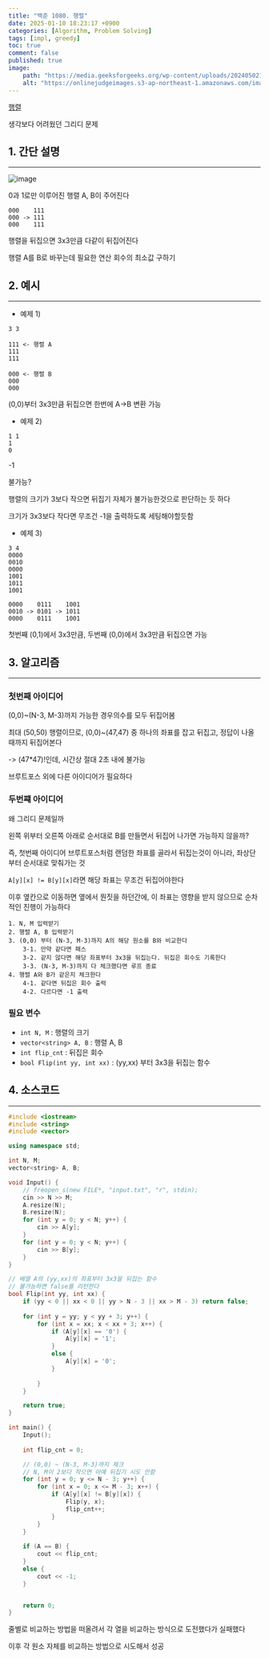 ```yaml
---
title: "백준 1080. 행렬"
date: 2025-01-10 18:23:17 +0900
categories: [Algorithm, Problem Solving]  
tags: [impl, greedy]    
toc: true
comment: false
published: true
image:
    path: "https://media.geeksforgeeks.org/wp-content/uploads/20240502185604/Matrix-in-Maths.webp"
    alt: "https://onlinejudgeimages.s3-ap-northeast-1.amazonaws.com/images/boj-og.png"
---
```


[행렬](https://www.acmicpc.net/problem/1080)

생각보다 어려웠던 그리디 문제

## 1. 간단 설명
---

![image](https://github.com/user-attachments/assets/c582ca80-a662-495b-9094-9998c1dfa840)

0과 1로만 이루어진 행렬 A, B이 주어진다

```
000    111
000 -> 111
000    111
```

행렬을 뒤집으면 3x3만큼 다같이 뒤집어진다

행렬 A를 B로 바꾸는데 필요한 연산 회수의 최소값 구하기


## 2. 예시 
---

- 예제 1)
```
3 3

111 <- 행렬 A
111
111

000 <- 행렬 B
000
000
```
(0,0)부터 3x3만큼 뒤집으면 한번에 A->B 변환 가능

- 예제 2)
```
1 1
1
0
```
-1

불가능?

행렬의 크기가 3보다 작으면 뒤집기 자체가 불가능한것으로 판단하는 듯 하다

크기가 3x3보다 작다면 무조건 -1을 출력하도록 세팅해야할듯함

- 예제 3)
```
3 4
0000
0010
0000
1001
1011
1001

0000    0111    1001
0010 -> 0101 -> 1011
0000    0111    1001
```
첫번째 (0,1)에서 3x3만큼, 두번째 (0,0)에서 3x3만큼 뒤집으면 가능

## 3. 알고리즘
---

### 첫번째 아이디어

(0,0)~(N-3, M-3)까지 가능한 경우의수를 모두 뒤집어봄

최대 (50,50) 행렬이므로, (0,0)~(47,47) 중 하나의 좌표를 잡고 뒤집고, 정답이 나올때까지 뒤집어본다

-> (47*47)!인데, 시간상 절대 2초 내에 불가능 

브루트포스 외에 다른 아이디어가 필요하다

### 두번쨰 아이디어 

왜 그리디 문제일까

왼쪽 위부터 오른쪽 아래로 순서대로 B를 만들면서 뒤집어 나가면 가능하지 않을까?

즉, 첫번째 아이디어 브루트포스처럼 랜덤한 좌표를 골라서 뒤집는것이 아니라, 좌상단부터 순서대로 맞춰가는 것

`A[y][x] != B[y][x]`라면 해당 좌표는 무조건 뒤집어야한다

이후 옆칸으로 이동하면 옆에서 뭔짓을 하던간에, 이 좌표는 영향을 받지 않으므로 순차적인 진행이 가능하다

```
1. N, M 입력받기
2. 행렬 A, B 입력받기
3. (0,0) 부터 (N-3, M-3)까지 A의 해당 원소를 B와 비교한다
	3-1. 만약 같다면 패스
	3-2. 같지 않다면 해당 좌표부터 3x3을 뒤집는다. 뒤집은 회수도 기록한다
	3-3. (N-3, M-3)까지 다 체크했다면 루프 종료
4. 행렬 A와 B가 같은지 체크한다
	4-1. 같다면 뒤집은 회수 출력
	4-2. 다르다면 -1 출력
```

### 필요 변수

- `int N, M` : 행렬의 크기
- `vector<string> A, B` : 행렬 A, B 
- `int flip_cnt` : 뒤집은 회수
- `bool Flip(int yy, int xx)` : (yy,xx) 부터 3x3을 뒤집는 함수 

## 4. 소스코드
---

```cpp
#include <iostream>
#include <string>
#include <vector>

using namespace std;

int N, M;
vector<string> A, B;

void Input() {
	// freopen_s(new FILE*, "input.txt", "r", stdin);
	cin >> N >> M;
	A.resize(N);
	B.resize(N);
	for (int y = 0; y < N; y++) {
		cin >> A[y];
	}
	for (int y = 0; y < N; y++) {
		cin >> B[y];
	}
}

// 배열 A의 (yy,xx)의 좌표부터 3x3을 뒤집는 함수
// 불가능하면 false를 리턴한다
bool Flip(int yy, int xx) {
	if (yy < 0 || xx < 0 || yy > N - 3 || xx > M - 3) return false;
	
	for (int y = yy; y < yy + 3; y++) {
		for (int x = xx; x < xx + 3; x++) {
			if (A[y][x] == '0') {
				A[y][x] = '1';
			}
			else {
				A[y][x] = '0';
			}
			
		}
	}

	return true;
}

int main() {
	Input();
	
	int flip_cnt = 0;

	// (0,0) ~ (N-3, M-3)까지 체크
	// N, M이 2보다 작으면 아예 뒤집기 시도 안함
	for (int y = 0; y <= N - 3; y++) {
		for (int x = 0; x <= M - 3; x++) {
			if (A[y][x] != B[y][x]) {
				Flip(y, x);
				flip_cnt++;
			}
		}
	}
	
	if (A == B) {
		cout << flip_cnt;
	}
	else {
		cout << -1;
	}


	return 0;
}
```

줄별로 비교하는 방법을 떠올려서 각 열을 비교하는 방식으로 도전했다가 실패했다

이후 각 원소 자체를 비교하는 방법으로 시도해서 성공